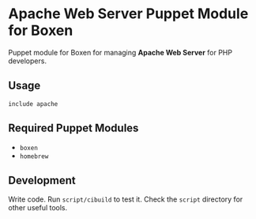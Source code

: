 # Apache Web Server Puppet Module for Boxen

Puppet module for Boxen for managing **Apache Web Server** for PHP developers.

## Usage

```puppet
include apache
```

## Required Puppet Modules

* `boxen`
* `homebrew`

## Development

Write code. Run `script/cibuild` to test it. Check the `script`
directory for other useful tools.

